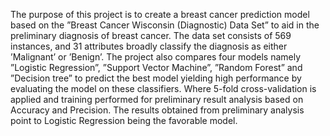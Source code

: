 The purpose of this project is to create a breast cancer prediction model based on the ”Breast Cancer Wisconsin (Diagnostic) Data Set” to aid in the preliminary diagnosis of breast cancer. 
The data set consists of 569 instances, and 31 attributes broadly classify the diagnosis as either ’Malignant’ or ’Benign’. The project also compares four models namely ”Logistic Regression”, 
”Support Vector Machine”, ”Random Forest” and ”Decision tree” to predict the best model yielding high performance by evaluating the model on these classifiers. Where 5-fold cross-validation is applied and 
training performed for preliminary result analysis based on Accuracy and Precision. The results obtained from preliminary analysis point to Logistic Regression being the favorable model.
